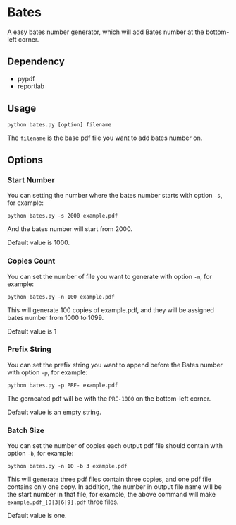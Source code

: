 # Bates

A easy bates number generator, which will add Bates number at the bottom-left corner.

## Dependency

- pypdf
- reportlab

## Usage

```
python bates.py [option] filename
```

The `filename` is the base pdf file you want to add bates number on.

## Options

### Start Number

You can setting the number where the bates number starts with option `-s`, for example:

```
python bates.py -s 2000 example.pdf
```

And the bates number will start from 2000.

Default value is 1000.

### Copies Count

You can set the number of file you want to generate with option `-n`, for example:

```
python bates.py -n 100 example.pdf
```

This will generate 100 copies of example.pdf, and they will be assigned bates number from 1000 to 1099.

Default value is 1

### Prefix String

You can set the prefix string you want to append before the Bates number with option `-p`, for example:

```
python bates.py -p PRE- example.pdf
```

The gerneated pdf will be with the `PRE-1000` on the bottom-left corner.

Default value is an empty string.

### Batch Size

You can set the number of copies each output pdf file should contain with option `-b`, for example:

```
python bates.py -n 10 -b 3 example.pdf
```

This will generate three pdf files contain three copies, and one pdf file contains only one copy. In addition, the number in output file name will be the start number in that file, for example, the above command will make `example.pdf_[0|3|6|9].pdf` three files.

Default value is one.
